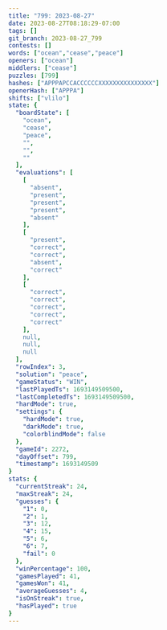 ```yaml
---
title: "799: 2023-08-27"
date: 2023-08-27T08:18:29-07:00
tags: []
git_branch: 2023-08-27_799
contests: []
words: ["ocean","cease","peace"]
openers: ["ocean"]
middlers: ["cease"]
puzzles: [799]
hashes: ["APPPAPCCACCCCCCXXXXXXXXXXXXXXX"]
openerHash: ["APPPA"]
shifts: ["vlilo"]
state: {
  "boardState": [
    "ocean",
    "cease",
    "peace",
    "",
    "",
    ""
  ],
  "evaluations": [
    [
      "absent",
      "present",
      "present",
      "present",
      "absent"
    ],
    [
      "present",
      "correct",
      "correct",
      "absent",
      "correct"
    ],
    [
      "correct",
      "correct",
      "correct",
      "correct",
      "correct"
    ],
    null,
    null,
    null
  ],
  "rowIndex": 3,
  "solution": "peace",
  "gameStatus": "WIN",
  "lastPlayedTs": 1693149509500,
  "lastCompletedTs": 1693149509500,
  "hardMode": true,
  "settings": {
    "hardMode": true,
    "darkMode": true,
    "colorblindMode": false
  },
  "gameId": 2272,
  "dayOffset": 799,
  "timestamp": 1693149509
}
stats: {
  "currentStreak": 24,
  "maxStreak": 24,
  "guesses": {
    "1": 0,
    "2": 1,
    "3": 12,
    "4": 15,
    "5": 6,
    "6": 7,
    "fail": 0
  },
  "winPercentage": 100,
  "gamesPlayed": 41,
  "gamesWon": 41,
  "averageGuesses": 4,
  "isOnStreak": true,
  "hasPlayed": true
}
---
```

<!-- more -->
